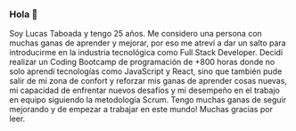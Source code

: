 ### Hola 👋
Soy Lucas Taboada y tengo 25 años. Me considero una persona con muchas ganas de aprender y mejorar, por eso me atreví a dar un salto para introducirme en la industria tecnológica como Full Stack Developer. Decidí realizar un Coding Bootcamp de programación de +800 horas donde no solo aprendí tecnologías como JavaScript y React, sino que también pude salir de mi zona de confort y reforzar mis ganas de aprender cosas nuevas, mi capacidad de enfrentar nuevos desafíos y mi desempeño en el trabajo en equipo siguiendo la metodología Scrum.
Tengo muchas ganas de seguir mejorando y de empezar a trabajar en este mundo!
Muchas gracias por leer.
